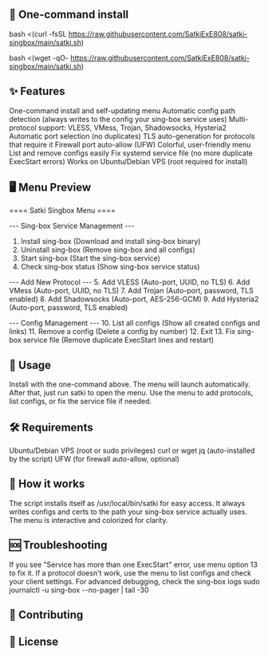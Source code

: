 ## 🚀 One-command install
bash <(curl -fsSL https://raw.githubusercontent.com/SatkiExE808/satki-singbox/main/satki.sh)

bash <(wget -qO- https://raw.githubusercontent.com/SatkiExE808/satki-singbox/main/satki.sh)
## ✨ Features
One-command install and self-updating menu
Automatic config path detection (always writes to the config your sing-box service uses)
Multi-protocol support: VLESS, VMess, Trojan, Shadowsocks, Hysteria2
Automatic port selection (no duplicates)
TLS auto-generation for protocols that require it
Firewall port auto-allow (UFW)
Colorful, user-friendly menu
List and remove configs easily
Fix systemd service file (no more duplicate ExecStart errors)
Works on Ubuntu/Debian VPS (root required for install)
## 🖥️ Menu Preview
==== Satki Singbox Menu ====

--- Sing-box Service Management ---
 1. Install sing-box         (Download and install sing-box binary)
 2. Uninstall sing-box       (Remove sing-box and all configs)
 3. Start sing-box           (Start the sing-box service)
 4. Check sing-box status    (Show sing-box service status)

--- Add New Protocol ---
 5. Add VLESS               (Auto-port, UUID, no TLS)
 6. Add VMess               (Auto-port, UUID, no TLS)
 7. Add Trojan              (Auto-port, password, TLS enabled)
 8. Add Shadowsocks         (Auto-port, AES-256-GCM)
 9. Add Hysteria2           (Auto-port, password, TLS enabled)

--- Config Management ---
10. List all configs        (Show all created configs and links)
11. Remove a config         (Delete a config by number)
12. Exit
13. Fix sing-box service file  (Remove duplicate ExecStart lines and restart)
## 📝 Usage
Install with the one-command above.
The menu will launch automatically.
After that, just run satki to open the menu.
Use the menu to add protocols, list configs, or fix the service file if needed.
## 🛠️ Requirements
Ubuntu/Debian VPS (root or sudo privileges)
curl or wget
jq (auto-installed by the script)
UFW (for firewall auto-allow, optional)
## 🧩 How it works
The script installs itself as /usr/local/bin/satki for easy access.
It always writes configs and certs to the path your sing-box service actually uses.
The menu is interactive and colorized for clarity.
## 🆘 Troubleshooting
If you see "Service has more than one ExecStart" error, use menu option 13 to fix it.
If a protocol doesn't work, use the menu to list configs and check your client settings.
For advanced debugging, check the sing-box logs
sudo journalctl -u sing-box --no-pager | tail -30
## 📢 Contributing

## 📄 License

